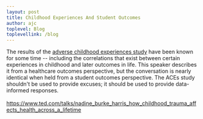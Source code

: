 ```yaml
---
layout: post
title: Childhood Experiences And Student Outcomes
author: ajc
toplevel: Blog
toplevellink: /blog
---
```


The results of the <a href="https://www.samhsa.gov/capt/practicing-effective-prevention/prevention-behavioral-health/adverse-childhood-experiences">adverse childhood experiences study</a> have been known for some time -- including the correlations that exist between certain experiences in childhood and later outcomes in life. This speaker describes it from a healthcare outcomes perspective, but the conversation is nearly identical when held from a student outcomes perspective. The ACEs study shouldn't be used to provide excuses; it should be used to provide data-informed responses. 
<br /><br />
<a href="https://www.ted.com/talks/nadine_burke_harris_how_childhood_trauma_affects_health_across_a_lifetime">https://www.ted.com/talks/nadine_burke_harris_how_childhood_trauma_affects_health_across_a_lifetime</a><br />
<br />